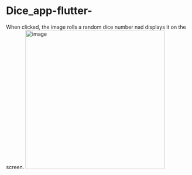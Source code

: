 # Dice_app-flutter-
When clicked, the image rolls a random dice number nad displays it on the screen.
<img width="380" alt="image" src="https://github.com/Sejalkaur/Dice_app-flutter-/assets/122438982/0feda415-1579-4802-a8ef-60c25ccbe8f5">

